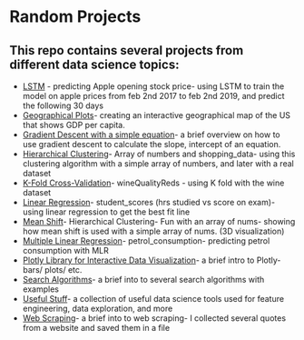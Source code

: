 # Random Projects

## This repo contains several projects from different data science topics:
* [LSTM](LSTM-predicting_Apple_opening_stock_price.ipynb) - predicting Apple opening stock price- using LSTM to train the model on apple prices from feb 2nd 2017 to feb 2nd 2019, and predict the following 30 days
* [Geographical Plots](Geographical_Plots.ipynb)- creating an interactive geographical map of the US that shows GDP per capita.
* [Gradient Descent with a simple equation](Gradient_Descent_simple_equation.ipynb)- a brief overview on how to use gradient descent to calculate the slope, intercept of an equation.
* [Hierarchical Clustering](Hierarchical_Clustering-Array_of_numbers_and_shopping_data.ipynb)- Array of numbers and shopping_data- using this clustering algorithm with a simple array of numbers, and later with a real dataset
* [K-Fold Cross-Validation](K-Fold-Cross-Validation-wineQualityReds.ipynb)- wineQualityReds - using K fold with the wine dataset
* [Linear Regression](Linear_Regression-student_scores-(hrs-studied-vs-score-on-exam).ipynb)- student_scores (hrs studied vs score on exam)- using linear regression to get the best fit line
* [Mean Shift](Mean-Shift-Hierarchical-Clustering.ipynb)- Hierarchical Clustering- Fun with an array of nums- showing how mean shift is used with a simple array of nums. (3D visualization)
* [Multiple Linear Regression](Multiple-Linear-Regression-petrol_consumption.ipynb)- petrol_consumption- predicting petrol consumption with MLR
* [Plotly Library for Interactive Data Visualization](Plotly-Library-for-Interactive-Data-Visualization.ipynb)- a brief intro to Plotly- bars/ plots/ etc.
* [Search Algorithms](Search-Algorithms.ipynb)- a brief into to several search algorithms with examples
* [Useful Stuff](Useful-Stuff.ipynb)- a collection of useful data science tools used for feature engineering, data exploration, and more
* [Web Scraping](Web-Scraping.ipynb)- a brief into to web scraping- I collected several quotes from a website and saved them in a file

